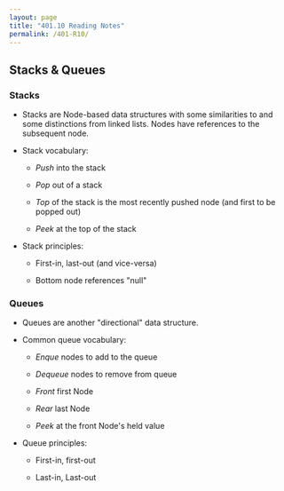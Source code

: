 ```yaml
---
layout: page
title: "401.10 Reading Notes"
permalink: /401-R10/
---
```


## Stacks & Queues

### Stacks

* Stacks are Node-based data structures with some similarities to and some distinctions from linked lists. Nodes have references to the subsequent node.

* Stack vocabulary:

  * *Push* into the stack

  * *Pop* out of a stack

  * *Top* of the stack is the most recently pushed node (and first to be popped out)

  * *Peek* at the top of the stack

* Stack principles:

  * First-in, last-out (and vice-versa)

  * Bottom node references "null"

### Queues

* Queues are another "directional" data structure.

* Common queue vocabulary:

  * *Enque* nodes to add to the queue

  * *Dequeue* nodes to remove from queue

  * *Front* first Node

  * *Rear* last Node

  * *Peek* at the front Node's held value

* Queue principles:

  * First-in, first-out

  * Last-in, Last-out
